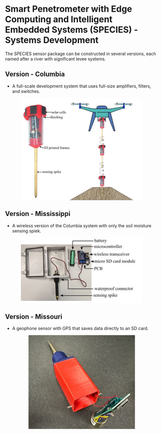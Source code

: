 # Smart Penetrometer with Edge Computing and Intelligent Embedded Systems (SPECIES) - Systems Development
The SPECIES sensor package can be constructed in several versions, each named after a river with significant levee systems.


## Version - Columbia
* A full-scale development system that uses full-size amplifiers, filters, and switches. 

<p align="center">
<img src="../media/Columbia.jpg" alt="drawing" width="400"/>
</p>
<p align="center">
</p>


## Version - Mississippi
* A wireless version of the Columbia system with only the soil moisture sensing spiek.


<p align="center">
<img src="../media/Mississippi.jpg" alt="drawing" width="400"/>
</p>
<p align="center">
</p>


## Version - Missouri
* A geophone sensor with GPS that saves data directly to an SD card. 

<p align="center">
<img src="../media/Missouri.jpg" alt="drawing" width="350"/>
</p>
<p align="center">
</p>

